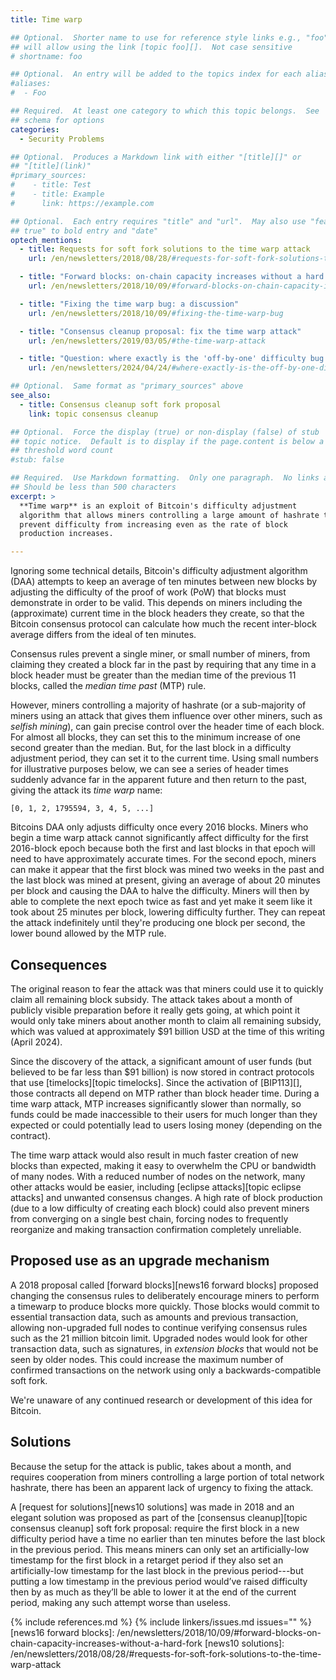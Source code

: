 ```yaml
---
title: Time warp

## Optional.  Shorter name to use for reference style links e.g., "foo"
## will allow using the link [topic foo][].  Not case sensitive
# shortname: foo

## Optional.  An entry will be added to the topics index for each alias
#aliases:
#  - Foo

## Required.  At least one category to which this topic belongs.  See
## schema for options
categories:
  - Security Problems

## Optional.  Produces a Markdown link with either "[title][]" or
## "[title](link)"
#primary_sources:
#    - title: Test
#    - title: Example
#      link: https://example.com

## Optional.  Each entry requires "title" and "url".  May also use "feature:
## true" to bold entry and "date"
optech_mentions:
  - title: Requests for soft fork solutions to the time warp attack
    url: /en/newsletters/2018/08/28/#requests-for-soft-fork-solutions-to-the-time-warp-attack

  - title: "Forward blocks: on-chain capacity increases without a hard fork"
    url: /en/newsletters/2018/10/09/#forward-blocks-on-chain-capacity-increases-without-a-hard-fork

  - title: "Fixing the time warp bug: a discussion"
    url: /en/newsletters/2018/10/09/#fixing-the-time-warp-bug

  - title: "Consensus cleanup proposal: fix the time warp attack"
    url: /en/newsletters/2019/03/05/#the-time-warp-attack

  - title: "Question: where exactly is the 'off-by-one' difficulty bug and how does it relate to time warp?"
    url: /en/newsletters/2024/04/24/#where-exactly-is-the-off-by-one-difficulty-bug

## Optional.  Same format as "primary_sources" above
see_also:
  - title: Consensus cleanup soft fork proposal
    link: topic consensus cleanup

## Optional.  Force the display (true) or non-display (false) of stub
## topic notice.  Default is to display if the page.content is below a
## threshold word count
#stub: false

## Required.  Use Markdown formatting.  Only one paragraph.  No links allowed.
## Should be less than 500 characters
excerpt: >
  **Time warp** is an exploit of Bitcoin's difficulty adjustment
  algorithm that allows miners controlling a large amount of hashrate to
  prevent difficulty from increasing even as the rate of block
  production increases.

---
```

Ignoring some technical details, Bitcoin's difficulty adjustment
algorithm (DAA) attempts to keep an average of ten minutes between
new blocks by adjusting the difficulty of the proof of work (PoW) that
blocks must demonstrate in order to be valid.  This depends on miners
including the (approximate) current time in the block headers they
create, so that the Bitcoin consensus protocol can calculate how much the
recent inter-block average differs from the ideal of ten minutes.

Consensus rules prevent a single miner, or small number of miners, from
claiming they created a block far in the past by requiring that
any time in a block header must be greater than the median time of the
previous 11 blocks, called the _median time past_ (MTP) rule.

However, miners controlling a majority of hashrate (or a sub-majority of
miners using an attack that gives them influence over other miners, such
as _selfish mining_), can gain precise control over the header time of
each block.  For almost all blocks, they can set this to the minimum
increase of one second greater than the median.  But, for the last block
in a difficulty adjustment period, they can set it to the current time.
Using small numbers for illustrative purposes below, we can see a series
of header times suddenly advance far in the apparent future and then
return to the past, giving the attack its _time warp_ name:

    [0, 1, 2, 1795594, 3, 4, 5, ...]

Bitcoins DAA only adjusts difficulty once every 2016 blocks.  Miners who
begin a time warp attack cannot significantly affect difficulty for the
first 2016-block epoch because both the first and last blocks in that
epoch will need to have approximately accurate times.  For the second
epoch, miners can make it appear that the first block was mined two
weeks in the past and the last block was mined at present, giving an
average of about 20 minutes per block and causing the DAA to halve the
difficulty.  Miners will then by able to complete the next epoch twice
as fast and yet make it seem like it took about 25 minutes per block,
lowering difficulty further.  They can repeat the attack indefinitely
until they're producing one block per second, the lower bound allowed by
the MTP rule.

## Consequences

The original reason to fear the attack was that miners could use it to
quickly claim all remaining block subsidy.  The attack takes about a
month of publicly visible preparation before it really gets going, at
which point it would only take miners about another month to claim all
remaining subsidy, which was valued at approximately $91 billion USD at
the time of this writing (April 2024).

Since the discovery of the attack, a significant amount of user funds
(but believed to be far less than $91 billion) is now stored in contract
protocols that use [timelocks][topic timelocks].  Since the activation of
[BIP113][], those contracts all depend on MTP rather than block header
time.  During a time warp attack, MTP increases significantly slower
than normally, so funds could be made inaccessible to their users for
much longer than they expected or could potentially lead to users losing
money (depending on the contract).

The time warp attack would also result in much faster creation of new
blocks than expected, making it easy to overwhelm the CPU or bandwidth
of many nodes.  With a reduced
number of nodes on the network, many other attacks would be easier,
including [eclipse attacks][topic eclipse attacks] and unwanted
consensus changes.  A high rate of block production (due to a low
difficulty of creating each block) could also prevent miners from
converging on a single best chain, forcing nodes to frequently
reorganize and making transaction confirmation completely unreliable.

## Proposed use as an upgrade mechanism

A 2018 proposal called [forward blocks][news16 forward blocks] proposed
changing the consensus rules to deliberately encourage miners to perform
a timewarp to produce blocks more quickly.  Those blocks would commit to
essential transaction data, such as amounts and previous transaction,
allowing non-upgraded full nodes to continue verifying consensus rules
such as the 21 million bitcoin limit.  Upgraded nodes would look for
other transaction data, such as signatures, in _extension blocks_ that
would not be seen by older nodes.  This could increase the maximum
number of confirmed transactions on the network using only a
backwards-compatible soft fork.

We're unaware of any continued research or development of this idea for
Bitcoin.

## Solutions

Because the setup for the attack is public, takes about a month, and
requires cooperation from miners controlling a large portion of total
network hashrate, there has been an apparent lack of urgency to fixing
the attack.

A [request for solutions][news10 solutions] was made in 2018 and an
elegant solution was proposed as part of the [consensus cleanup][topic
consensus cleanup] soft fork proposal: require the first block in a new
difficulty period have a time no earlier than ten minutes before the
last block in the previous period.  This means miners can only set an
artificially-low timestamp for the first block in a retarget period if
they also set an artificially-low timestamp for the last block in the
previous period---but putting a low timestamp in the previous period
would’ve raised difficulty then by as much as they’ll be able to lower
it at the end of the current period, making any such attempt worse than
useless.

{% include references.md %}
{% include linkers/issues.md issues="" %}
[news16 forward blocks]: /en/newsletters/2018/10/09/#forward-blocks-on-chain-capacity-increases-without-a-hard-fork
[news10 solutions]: /en/newsletters/2018/08/28/#requests-for-soft-fork-solutions-to-the-time-warp-attack
